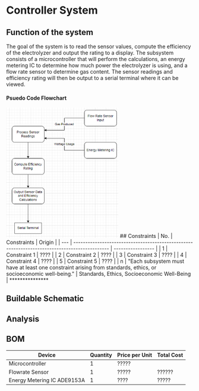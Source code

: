 # Controller System
## Function of the system
The goal of the system is to read the sensor values, compute the efficiency of the electrolyzer and output the rating to a display. The subsystem consists of a microcontroller that will perform the calculations, an energy metering IC to determine how much power the electrolyzer is using, and a flow rate sensor to determine gas content. The sensor readings and efficiency rating will then be output to a serial terminal where it can be viewed.
#### Psuedo Code Flowchart
<img src="/Documentation/Images/Conceptual/PseudoCodeFlowchart.png" width="60%" height="60%">
## Constraints
| No. | Constraints                                                                                   | Origin            |
| --- | --------------------------------------------------------------------------------------------- | ----------------- |
| 1   | Constraint 1                                                                                  | ???? |
| 2   | Constraint 2                                                                                  | ???? |
| 3   | Constraint 3                                                                                  | ???? | 
| 4   | Constraint 4                                                                                  | ???? |
| 5   | Constraint 5                                                                                  | ???? |
| n   | "Each subsystem must have at least one constraint arising from standards, ethics, or socioeconomic well-being." | Standards, Ethics, Socioeconomic Well-Being | ***************


## Buildable Schematic



## Analysis


## BOM
| Device | Quantity | Price per Unit | Total Cost |
| ------ | -------- | -------------- | ---------- |
| Microcontroller | 1 | ????? |
| Flowrate Sensor | 1 | ????? | ?????? | ?????? |
| Energy Metering IC ADE9153A | 1 | ???? | ????? |

